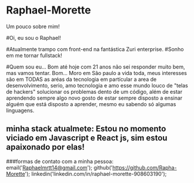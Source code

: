 # Raphael-Morette
Um pouco sobre mim!

#Oi, eu sou o Raphael!

#Atualmente trampo com front-end na fantástica Zuri enterprise.
#Sonho em me tornar fullstack!

#Quem sou eu... Bom até hoje com 21 anos não sei responder muito bem, mas vamos tentar.
  Bom... Moro em São paulo a vida toda, meus interesses são em TODAS as aréas da tecnologia em partícular a area de desenvolvimento, serio, amo tecnologia e amo esse mundo louco de "telas de hackers" 
  solucionar os problemas dento de um código, além de estar aprendendo sempre algo novo 
  gosto de estar sempre disposto a ensinar alguém que está disposto a aprender, mesmo eu sabendo só algumas linguagens.
  
## minha stack atualmete: Estou no momento viciado em Javascript e React js, sim estou apaixonado por elas!
  
###formas de contato com a minha pessoa: email('Raphaelmrtt14@gmail.com'); 
                                github('https://github.com/Rapha-Morette'); 
                                linkedin('linkedin.com/in/raphael-morette-908603190');
